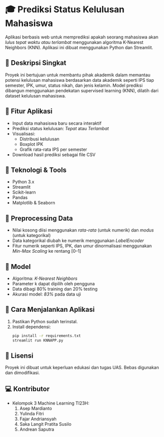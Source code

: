 # 🎓 Prediksi Status Kelulusan Mahasiswa
Aplikasi berbasis web untuk memprediksi apakah seorang mahasiswa akan *lulus tepat waktu atau terlambat* menggunakan algoritma K-Nearest Neighbors (KNN). Aplikasi ini dibuat menggunakan Python dan Streamlit.

## 📌 Deskripsi Singkat
Proyek ini bertujuan untuk membantu pihak akademik dalam memantau potensi kelulusan mahasiswa berdasarkan data akademik seperti IPS tiap semester, IPK, umur, status nikah, dan jenis kelamin. Model prediksi dibangun menggunakan pendekatan supervised learning (KNN), dilatih dari dataset kelulusan mahasiswa.

## 🚀 Fitur Aplikasi
- Input data mahasiswa baru secara interaktif
- Prediksi status kelulusan: *Tepat* atau *Terlambat*
- Visualisasi:
  - Distribusi kelulusan
  - Boxplot IPK
  - Grafik rata-rata IPS per semester
- Download hasil prediksi sebagai file CSV

## 🧠 Teknologi & Tools
- Python 3.x
- Streamlit
- Scikit-learn
- Pandas
- Matplotlib & Seaborn

## 🧼 Preprocessing Data
- Nilai kosong diisi menggunakan *rata-rata* (untuk numerik) dan *modus* (untuk kategorikal)
- Data kategorikal diubah ke numerik menggunakan *LabelEncoder*
- Fitur numerik seperti IPS, IPK, dan umur dinormalisasi menggunakan *Min-Max Scaling* ke rentang [0–1]

## 🧪 Model
- Algoritma: *K-Nearest Neighbors*
- Parameter k dapat dipilih oleh pengguna
- Data dibagi 80% training dan 20% testing
- Akurasi model: *83%* pada data uji

## 📂 Cara Menjalankan Aplikasi
1. Pastikan Python sudah terinstal.
2. Install dependensi:
   ```bash
   pip install -r requirements.txt
   streamlit run KNNAPP.py
   ```

## 📃 Lisensi
  Proyek ini dibuat untuk keperluan edukasi dan tugas UAS. Bebas digunakan dan dimodifikasi.

## 💻 Kontributor
- Kelompok 3 Machine Learning TI23H:
  1. Asep Mardianto
  2. Yulinda Fitri
  3. Fajar Andriansyah
  4. Saka Langit Pratita Susilo
  5. Andrean Saputra
     
